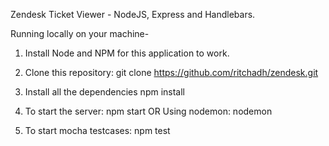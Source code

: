 Zendesk Ticket Viewer - NodeJS, Express and Handlebars.

Running locally on your machine-

1. Install Node and NPM for this application to work.

2. Clone this repository:
    git clone https://github.com/ritchadh/zendesk.git

3. Install all the dependencies
    npm install

4. To start the server:
    npm start
              OR
   Using nodemon:
    nodemon

5. To start mocha testcases:
    npm test
